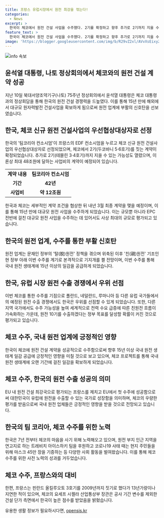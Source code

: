 ```yaml
---
title: 프랑스 유럽시장에서 원전 최강을 꺾는다!
categories:
  - News
excerpt: >
  한국이 체코에서 원전 건설 사업을 수주했다. 2기를 확정하고 향후 추가로 2기까지 지을 수 있다. 사업비는 1기당 12조원에 달한다. 15년 만에 해외 대규모 원전 건설사업을 확보한 것으로, 한국의 원전 건설 경쟁력이 부활하는 신호로 받아들여진다. 이는 한국형 원자로 APR 1400으로 수주한 것으로, 국내 원전 업계에 긍정적인 영향을 미칠 것으로 전망된다. 한국은 유럽시장과 UAE 등에서도 원전 건설 경쟁에서 우위를 선점할 수 있게 될 것으로 보인다.
feature_text: >
  한국이 체코에서 원전 건설 사업을 수주했다. 2기를 확정하고 향후 추가로 2기까지 지을 수 있다. 사업비는 1기당 12조원에 달한다. 15년 만에 해외 대규모 원전 건설사업을 확보한 것으로, 한국의 원전 건설 경쟁력이 부활하는 신호로 받아들여진다. 이는 한국형 원자로 APR 1400으로 수주한 것으로, 국내 원전 업계에 긍정적인 영향을 미칠 것으로 전망된다. 한국은 유럽시장과 UAE 등에서도 원전 건설 경쟁에서 우위를 선점할 수 있게 될 것으로 보인다.
image: 'https://blogger.googleusercontent.com/img/b/R29vZ2xl/AVvXsEixyZcFfHzMRdzZMjFBmAUKJYCLCGyLL1o632UiGVXcaFdKo_bkvkuCioo0uUKlGfBVcT3P84aROyZIXSBEx3Aw5nCQ3pTgDom1WDC4m8eifvWiAmWEEVb4x6G_l8C0QH225ldMjyaFvpxGEBGNO37VmDTDMHGhJPq73UglMfDca1-0aw/s1600/blogspot.png'
---
```


<p><img src="https://blogger.googleusercontent.com/img/b/R29vZ2xl/AVvXsEixyZcFfHzMRdzZMjFBmAUKJYCLCGyLL1o632UiGVXcaFdKo_bkvkuCioo0uUKlGfBVcT3P84aROyZIXSBEx3Aw5nCQ3pTgDom1WDC4m8eifvWiAmWEEVb4x6G_l8C0QH225ldMjyaFvpxGEBGNO37VmDTDMHGhJPq73UglMfDca1-0aw/s1600/blogspot.png" alt="info 속보" /></p>

<h2 data-ke-size="size26">윤석열 대통령, 나토 정상회의에서 체코와의 원전 건설 계약 성공</h2>

<p data-ke-size="size16">지난 10일 북대서양조약기구(나토) 75주년 정상회의에서 윤석열 대통령은 체코 대통령과의 정상회담을 통해 한국의 원전 건설 경쟁력을 드높였다. 이를 통해 15년 만에 해외에서 대규모 원자력발전 건설사업을 확보하게 됨으로써 원전 업계에 부활의 신호탄을 선보였습니다.</p>

<h2 data-ke-size="size26">한국, 체코 신규 원전 건설사업의 우선협상대상자로 선정</h2>

<p data-ke-size="size16">한국의 '팀코리아 컨소시엄'이 프랑스의 EDF 컨소시엄을 누르고 체코 신규 원전 건설사업의 우선협상대상자로 선정되었으며, 체코에서 2기(두코바니 5·6호기)를 짓는 계약이 확정되었습니다. 추가로 2기(테믈린 3·4호기)까지 지을 수 있는 가능성도 열렸으며, 이론상 최대 48조원에 달하는 사업비의 계약이 예정되어 있습니다.</p>

<table>
    <tr>
        <td style="text-align: center; height: 17px;"><b>계약 내용</b></td>
        <td style="text-align: center; height: 17px;"><b>팀코리아 컨소시엄</b></td>
    </tr>
    <tr>
        <td style="text-align: center; height: 17px;"><b>기간</b></td>
        <td style="text-align: center; height: 17px;"><b>42년</b></td>
    </tr>
    <tr>
        <td style="text-align: center; height: 17px;"><b>사업비</b></td>
        <td style="text-align: center; height: 17px;"><b>약 12조원</b></td>
    </tr>
</table>

<p data-ke-size="size16">한국과 체코는 세부적인 계약 조건을 협상한 뒤 내년 3월 최종 계약을 맺을 예정이며, 이를 통해 15년 만에 대규모 원전 사업을 수주하게 되었습니다. 이는 규모뿐 아니라 EPC 전반에 걸친 대규모 원전 사업을 수주하는 데 있어서도 사상 최대의 규모로 평가되고 있습니다.</p>

<h2 data-ke-size="size26">한국의 원전 업계, 수주를 통한 부활 신호탄</h2>

<p data-ke-size="size16">원전 업계는 문재인 정부의 '탈(脫)원전' 정책을 겪으며 위축된 이후 '친(親)원전' 기조인 현 정부 아래 이번 수주를 계기로 본격적으로 기지개를 켤 전망이며, 이번 수주를 통해 국내 원전 생태계에 15년 이상의 일감을 공급하게 되었습니다.</p>

<h2 data-ke-size="size26">한국, 유럽 시장 원전 수출 경쟁에서 우위 선점</h2>

<p data-ke-size="size16">이번 체코를 통한 수주를 기점으로 폴란드, 네덜란드, 루마니아 등 다른 유럽 국가들에서의 예정된 원전 수출 경쟁에서도 한국은 우위를 선점할 수 있게 되었습니다. 또한, 다른 지역 국가에서도 수주 가능성을 높여 세계적으로 전력 수요 급증에 따른 친원전 흐름이 가속화하는 가운데, 원전 10기를 수출하겠다는 정부 목표를 달성할 확률이 커진 것으로 평가되고 있습니다.</p>

<h2 data-ke-size="size26">체코 수주, 국내 원전 업계에 긍정적인 영향</h2>

<p data-ke-size="size16">한국이 체코에 원전 건설 계약을 성공적으로 수주함으로써 향후 15년 이상 국내 원전 생태계 일감 공급에 긍정적인 영향을 미칠 것으로 보고 있으며, 체코 프로젝트를 통해 국내 원전 생태계에 오랜 기간에 걸친 일감을 확보하게 되었습니다.</p>

<h2 data-ke-size="size26">체코 수주, 한국의 원전 수출 성공의 의미</h2>

<p data-ke-size="size16">EU 내 원전 건설 최강국으로 평가되는 프랑스를 제치고 EU에서 첫 수주에 성공함으로써 대한민국이 유럽에 원전을 수출할 수 있는 국가로 성장함을 의미하며, 체코의 우량한 평가를 받음으로써 국내 원전 업체들은 긍정적인 영향을 받을 것으로 전망되고 있습니다.</p>

<h2 data-ke-size="size26">한국의 팀 코리아, 체코 수주를 위한 노력</h2>

<p data-ke-size="size16">한국은 7년 전부터 체코의 마음을 사기 위해 노력해오고 있으며, 원전 부지 인근 지역을 연고지로 하는 트레비치 아이스하키 팀을 후원하고 코로나19 사태 때는 현지 주민들을 위해 마스크 45만 장을 기증하는 등 다양한 사회 활동을 벌여왔습니다. 이를 통해 체코 수주를 위한 사전 노력의 성과를 거두었습니다.</p>

<h2 data-ke-size="size26">체코 수주, 프랑스와의 대비</h2>

<p data-ke-size="size16">한편, 프랑스는 핀란드 올킬루오토 3호기를 2009년까지 짓기로 했다가 13년가량이나 지연한 적이 있으며, 체코의 요세프 시켈라 산업통상부 장관은 공사 기간 변수를 제외한 건설 단가 측면에서 한국이 높은 점수를 받았음을 밝혔습니다.</p>
유용한 생활 정보가 필요하시다면, <a href="https://opensis.kr" rel="dofollow">opensis.kr</a>


